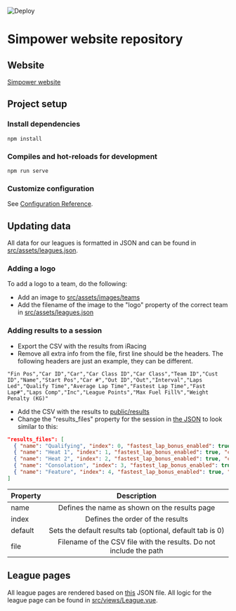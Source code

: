 ![Deploy](https://github.com/JaccovdP/simpower-frontend/workflows/Deploy/badge.svg)

# Simpower website repository

## Website
[Simpower website](https://simpower.co.uk)

## Project setup
### Install dependencies
```
npm install
```

### Compiles and hot-reloads for development
```
npm run serve
```

### Customize configuration
See [Configuration Reference](https://cli.vuejs.org/config/).

## Updating data
All data for our leagues is formatted in JSON and can be found in [src/assets/leagues.json](src/assets/leagues.json).

### Adding a logo
To add a logo to a team, do the following:
- Add an image to [src/assets/images/teams](src/assets/images/teams)
- Add the filename of the image to the "logo" property of the correct team in [src/assets/leagues.json](src/assets/leagues.json)

### Adding results to a session
- Export the CSV with the results from iRacing
- Remove all extra info from the file, first line should be the headers. The following headers are just an example, they can be different.
```CSV
"Fin Pos","Car ID","Car","Car Class ID","Car Class","Team ID","Cust ID","Name","Start Pos","Car #","Out ID","Out","Interval","Laps Led","Qualify Time","Average Lap Time","Fastest Lap Time","Fast Lap#","Laps Comp","Inc","League Points","Max Fuel Fill%","Weight Penalty (KG)"
```
- Add the CSV with the results to [public/results](public/results)
- Change the "results_files" property for the session in [the JSON](src/assets/leagues.json) to look similar to this:
```JSON
"results_files": [
  { "name": "Qualifying", "index": 0, "fastest_lap_bonus_enabled": true, "file": "filename.csv" },
  { "name": "Heat 1", "index": 1, "fastest_lap_bonus_enabled": true, "counts_for_secondary_points": true, "file": "filename.csv" },
  { "name": "Heat 2", "index": 2, "fastest_lap_bonus_enabled": true, "counts_for_secondary_points": true, "file": "filename.csv" },
  { "name": "Consolation", "index": 3, "fastest_lap_bonus_enabled": true, "file": "filename.csv" },
  { "name": "Feature", "index": 4, "fastest_lap_bonus_enabled": true, "default": true, "file": "filename.csv" }
]
```
| Property | Description |
| :------------- | :----------: |
| name | Defines the name as shown on the results page |
| index | Defines the order of the results |
| default | Sets the default results tab (optional, default tab is 0) |
| file | Filename of the CSV file with the results. Do not include the path |

## League pages
All league pages are rendered based on [this](src/assets/leagues.json) JSON file. All logic for the league page can be found in [src/views/League.vue](src/views/League.vue).
